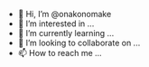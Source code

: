 - 👋 Hi, I’m @onakonomake
- 👀 I’m interested in ...
- 🌱 I’m currently learning ...
- 💞️ I’m looking to collaborate on ...
- 📫 How to reach me ...

<!---
onakonomake/onakonomake is a ✨ special ✨ repository because its `README.md` (this file) appears on your GitHub profile.
You can click the Preview link to take a look at your changes.
--->
